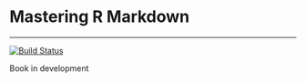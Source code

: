 # Mastering R Markdown
------
[![Build Status](https://travis-ci.org/mikey-harper/mastering-rmarkdown.svg?branch=master)](https://travis-ci.org/mikey-harper/mastering-rmarkdown)

Book in development

